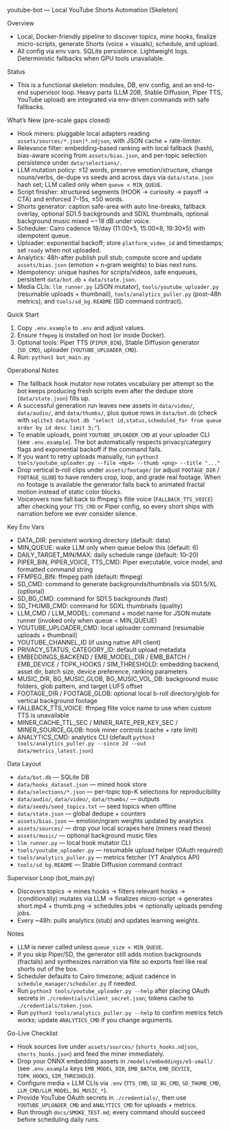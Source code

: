 youtube-bot — Local YouTube Shorts Automation (Skeleton)

Overview
- Local, Docker-friendly pipeline to discover topics, mine hooks, finalize micro-scripts, generate Shorts (voice + visuals), schedule, and upload.
- All config via env vars. SQLite persistence. Lightweight logs. Deterministic fallbacks when GPU tools unavailable.

Status
- This is a functional skeleton: modules, DB, env config, and an end-to-end supervisor loop. Heavy parts (LLM 20B, Stable Diffusion, Piper TTS, YouTube upload) are integrated via env-driven commands with safe fallbacks.

What’s New (pre-scale gaps closed)
- Hook miners: pluggable local adapters reading `assets/sources/*.json|*.ndjson`, with JSON cache + rate-limiter.
- Relevance filter: embedding-based ranking with local fallback (hash), bias-aware scoring from `assets/bias.json`, and per-topic selection persistence under `data/selections/`.
- LLM mutation policy: ≤12 words, preserve emotion/structure, change nouns/verbs, de-dupe vs seeds and across days via `data/state.json` hash set; LLM called only when `queue < MIN_QUEUE`.
- Script finisher: structured segments (HOOK → curiosity → payoff → CTA) and enforced 7–15s, ≤50 words.
- Shorts generator: caption safe-area with auto line-breaks, fallback overlay, optional SD1.5 backgrounds and SDXL thumbnails, optional background music mixed ~−18 dB under voice.
- Scheduler: Cairo cadence 18/day (11:00×5, 15:00×8, 19:30×5) with idempotent queue.
- Uploader: exponential backoff; store `platform_video_id` and timestamps; set `ready` when not uploaded.
- Analytics: 48h-after publish pull stub; compute score and update `assets/bias.json` (emotion + n‑gram weights) to bias next runs.
- Idempotency: unique hashes for scripts/videos, safe enqueues, persistent `data/bot.db` + `data/state.json`.
- Media CLIs: `llm_runner.py` (JSON mutator), `tools/youtube_uploader.py` (resumable uploads + thumbnail), `tools/analytics_puller.py` (post-48h metrics), and `tools/sd_bg.README` (SD command contract).

Quick Start
1) Copy `.env.example` to `.env` and adjust values.
2) Ensure `ffmpeg` is installed on host (or inside Docker).
3) Optional tools: Piper TTS (`PIPER_BIN`), Stable Diffusion generator (`SD_CMD`), uploader (`YOUTUBE_UPLOADER_CMD`).
4) Run: `python3 bot_main.py`

Operational Notes
- The fallback hook mutator now rotates vocabulary per attempt so the bot keeps producing fresh scripts even after the dedupe store (`data/state.json`) fills up.
- A successful generation run leaves new assets in `data/video/`, `data/audio/`, and `data/thumbs/`, plus queue rows in `data/bot.db` (check with `sqlite3 data/bot.db "select id,status,scheduled_for from queue order by id desc limit 5;"`).
- To enable uploads, point `YOUTUBE_UPLOADER_CMD` at your uploader CLI (see `.env.example`). The bot automatically respects privacy/category flags and exponential backoff if the command fails.
- If you want to retry uploads manually, run `python3 tools/youtube_uploader.py --file <mp4> --thumb <png> --title "..."`
- Drop vertical b-roll clips under `assets/footage/` (or adjust `FOOTAGE_DIR` / `FOOTAGE_GLOB`) to have renders crop, loop, and grade real footage. When no footage is available the generator falls back to animated fractal motion instead of static color blocks.
- Voiceovers now fall back to ffmpeg's flite voice (`FALLBACK_TTS_VOICE`) after checking your `TTS_CMD` or Piper config, so every short ships with narration before we ever consider silence.

Key Env Vars
- DATA_DIR: persistent working directory (default: data)
- MIN_QUEUE: wake LLM only when queue below this (default: 6)
- DAILY_TARGET_MIN/MAX: daily schedule range (default: 10–20)
- PIPER_BIN, PIPER_VOICE, TTS_CMD: Piper executable, voice model, and formatted command string
- FFMPEG_BIN: ffmpeg path (default: ffmpeg)
- SD_CMD: command to generate backgrounds/thumbnails via SD1.5/XL (optional)
- SD_BG_CMD: command for SD1.5 backgrounds (fast)
- SD_THUMB_CMD: command for SDXL thumbnails (quality)
- LLM_CMD / LLM_MODEL: command + model name for JSON mutate runner (invoked only when queue < MIN_QUEUE)
- YOUTUBE_UPLOADER_CMD: local uploader command (resumable uploads + thumbnail)
- YOUTUBE_CHANNEL_ID (if using native API client)
- PRIVACY_STATUS, CATEGORY_ID: default upload metadata
- EMBEDDINGS_BACKEND / EMB_MODEL_DIR / EMB_BATCH / EMB_DEVICE / TOPK_HOOKS / SIM_THRESHOLD: embedding backend, asset dir, batch size, device preference, ranking parameters
- MUSIC_DIR, BG_MUSIC_GLOB, BG_MUSIC_VOL_DB: background music folders, glob pattern, and target LUFS offset
- FOOTAGE_DIR / FOOTAGE_GLOB: optional local b-roll directory/glob for vertical background footage
- FALLBACK_TTS_VOICE: ffmpeg flite voice name to use when custom TTS is unavailable
- MINER_CACHE_TTL_SEC / MINER_RATE_PER_KEY_SEC / MINER_SOURCE_GLOB: hook miner controls (cache + rate limit)
- ANALYTICS_CMD: analytics CLI (default `python3 tools/analytics_puller.py --since 2d --out data/metrics_latest.json`)

Data Layout
- `data/bot.db` — SQLite DB
- `data/hooks_dataset.json` — mined hook store
- `data/selections/*.json` — per-topic top-K selections for reproducibility
- `data/audio/`, `data/video/`, `data/thumbs/` — outputs
- `data/seeds/seed_topics.txt` — seed topics when offline
- `data/state.json` — global dedupe + counters
- `assets/bias.json` — emotion/ngram weights updated by analytics
- `assets/sources/` — drop your local scrapes here (miners read these)
- `assets/music/` — optional background music files
- `llm_runner.py` — local hook mutator CLI
- `tools/youtube_uploader.py` — resumable upload helper (OAuth required)
- `tools/analytics_puller.py` — metrics fetcher (YT Analytics API)
- `tools/sd_bg.README` — Stable Diffusion command contract

Supervisor Loop (bot_main.py)
- Discovers topics → mines hooks → filters relevant hooks → (conditionally) mutates via LLM → finalizes micro-script → generates short.mp4 + thumb.png → schedules jobs → optionally uploads pending jobs.
- Every ~48h: pulls analytics (stub) and updates learning weights.

Notes
- LLM is never called unless `queue_size < MIN_QUEUE`.
- If you skip Piper/SD, the generator still adds motion backgrounds (fractals) and synthesizes narration via flite so exports feel like real shorts out of the box.
- Scheduler defaults to Cairo timezone; adjust cadence in `schedule_manager/scheduler.py` if needed.
- Run `python3 tools/youtube_uploader.py --help` after placing OAuth secrets in `./credentials/client_secret.json`; tokens cache to `./credentials/token.json`.
- Run `python3 tools/analytics_puller.py --help` to confirm metrics fetch works; update `ANALYTICS_CMD` if you change arguments.

Go-Live Checklist
- Hook sources live under `assets/sources/` (`shorts_hooks.ndjson`, `shorts_hooks.json`) and feed the miner immediately.
- Drop your ONNX embedding assets in `/models/embeddings/e5-small/` (see `.env.example` keys `EMB_MODEL_DIR`, `EMB_BATCH`, `EMB_DEVICE`, `TOPK_HOOKS`, `SIM_THRESHOLD`).
- Configure media + LLM CLIs via `.env` (`TTS_CMD`, `SD_BG_CMD`, `SD_THUMB_CMD`, `LLM_CMD/LLM_MODEL`, `BG_MUSIC_*`).
- Provide YouTube OAuth secrets in `./credentials/`, then use `YOUTUBE_UPLOADER_CMD` and `ANALYTICS_CMD` for uploads + metrics.
- Run through `docs/SMOKE_TEST.md`; every command should succeed before scheduling daily runs.
